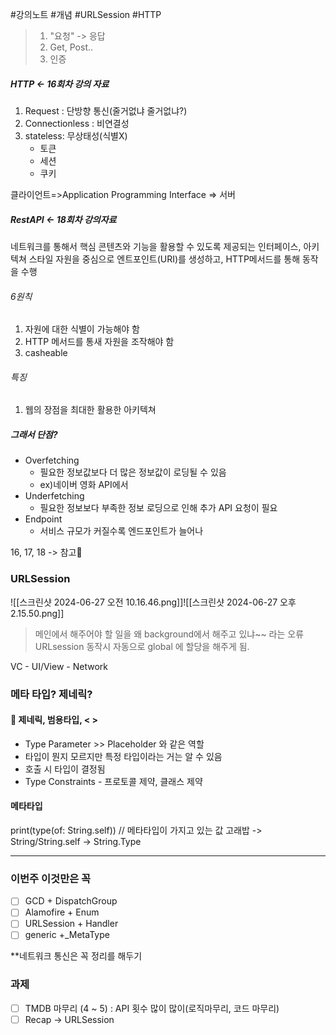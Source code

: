 #강의노트 #개념 #URLSession #HTTP 

>1. "요청" -> 응답
>2. Get, Post..
>3. 인증

##### HTTP <- 16회차 강의 자료
1. Request : 단방향 통신(줄거없냐 줄거없냐?)
2. Connectionless : 비연결성
3. stateless: 무상태성(식별X)
	- 토큰
	- 세션
	- 쿠키

클라이언트=>Application Programming Interface => 서버  

##### RestAPI <- 18회차 강의자료
네트워크를 통해서 핵심 콘텐츠와 기능을 활용할 수 있도록 제공되는 인터페이스, 아키텍쳐 스타일
자원을 중심으로 엔트포인트(URI)를 생성하고, HTTP메서드를 통해 동작을 수행

###### 6원칙
1. 자원에 대한 식별이 가능해야 함
2. HTTP 메서드를 통새 자원을 조작해야 함
3. casheable

###### 특징
1. 웹의 장점을 최대한 활용한 아키텍쳐

##### 그래서 단점?
- Overfetching
	- 필요한 정보값보다 더 많은 정보값이 로딩될 수 있음
	- ex)네이버 영화 API에서 
- Underfetching 
	- 필요한 정보보다 부족한 정보 로딩으로 인해 추가 API 요청이 필요
- Endpoint
	- 서비스 규모가 커질수록 엔드포인트가 늘어나

16, 17, 18 -> 참고🧡

### URLSession
![[스크린샷 2024-06-27 오전 10.16.46.png]]![[스크린샷 2024-06-27 오후 2.15.50.png]]

> 메인에서 해주어야 할 일을 왜 background에서 해주고 있냐~~ 라는 오류
> URLsession 동작시 자동으로 global 에 할당을 해주게 됨.

VC 
	- UI/View
	- Network


### 메타 타입? 제네릭?

#### 👛 제네릭, 범용타입, < >
 - Type Parameter >> Placeholder 와 같은 역할
 - 타입이 뭔지 모르지만 특정 타입이라는 거는 알 수 있음
 - 호출 시 타입이 결정됨
 - Type Constraints - 프로토콜 제약, 클래스 제약

#### 메타타입
 print(type(of: String.self)) // 메타타입이 가지고 있는 값
	 고래밥 -> String/String.self -> String.Type

----
### 이번주 이것만은 꼭
- [ ] GCD + DispatchGroup
- [ ] Alamofire + Enum
- [ ] URLSession + Handler
- [ ] generic +_MetaType

**네트워크 통신은 꼭 정리를 해두기

### 과제
- [ ] TMDB 마무리 (4 ~ 5) : API 횟수 많이 많이(로직마무리,  코드 마무리)
- [ ] Recap -> URLSession